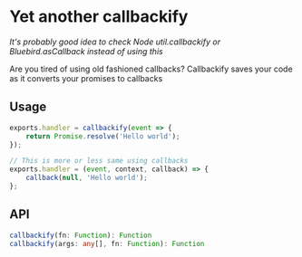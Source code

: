# Yet another callbackify

*It's probably good idea to check Node util.callbackify or Bluebird.asCallback instead of using this*

Are you tired of using old fashioned callbacks? Callbackify saves your code as it converts your promises to callbacks

## Usage

```javascript
exports.handler = callbackify(event => {
    return Promise.resolve('Hello world');
});

// This is more or less same using callbacks
exports.handler = (event, context, callback) => {
    callback(null, 'Hello world');
};
```

## API

```typescript
callbackify(fn: Function): Function
callbackify(args: any[], fn: Function): Function
```